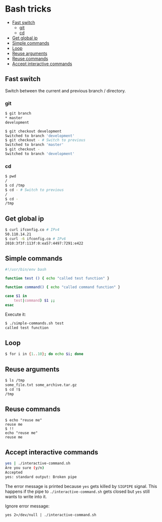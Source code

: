 # Bash tricks

- [Fast switch](#fast-switch)
  * [git](#git)
  * [cd](#cd)
- [Get global ip](#get-global-ip)
- [Simple commands](#simple-commands)
- [Loop](#loop)
- [Reuse arguments](#reuse-arguments)
- [Reuse commands](#reuse-commands)
- [Accept interactive commands](#accept-interactive-commands)
  
## Fast switch

Switch between the current and previous branch / directory.

### git

```bash
$ git branch
* master
development

$ git checkout development
Switched to branch 'development'
$ git checkout - # Switch to previous
Switched to branch 'master'
$ git checkout -
Switched to branch 'development'
```

### cd

```bash
$ pwd
/
$ cd /tmp
$ cd - # Switch to previous
/
$ cd -
/tmp
```

## Get global ip

```bash
$ curl ifconfig.co # IPv4
50.110.14.21
$ curl -6 ifconfig.co # IPv6
2010:3f3f:113f:0:ea57:4497:7291:e422
```

## Simple commands

```bash
#!/usr/bin/env bash

function test () { echo "called test function" }

function command() { echo "called command function" }

case $1 in
    test|command) $1 ;;
esac
```

Execute it:

```bash
$ ./simple-commands.sh test
called test function
```

## Loop

```bash
$ for i in {1..10}; do echo $i; done
```

## Reuse arguments

```bash
$ ls /tmp
some_file.txt some_archive.tar.gz
$ cd !$
/tmp
```

## Reuse commands

```$bash
$ echo "reuse me"
reuse me
$ !!
echo "reuse me"
reuse me
```

## Accept interactive commands

```bash
yes | ./interactive-command.sh
Are you sure (y/n)
Accepted
yes: standard output: Broken pipe
```

The error message is printed because `yes` gets killed by `SIGPIPE` signal. This happens
if the pipe to `./interactive-command.sh` gets closed but `yes` still wants to write into it.

Ignore error message:

`yes 2>/dev/null | ./interactive-command.sh`